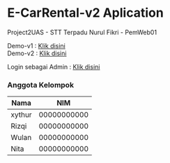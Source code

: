 # E-CarRental-v2 Aplication
Project2UAS - STT Terpadu Nurul Fikri - PemWeb01

Demo-v1 : <a target="_blank" href="https://kreasi.nurulfikri.ac.id/mfat22090si/Project2UAS/index.html">Klik disini</a><br>
Demo-v2 : <a target="_blank" href="https://kreasi.nurulfikri.ac.id/mfat22090si/E-CarRental-v2/">Klik disini</a><br>

Login sebagai Admin : <a target="_blank" href="https://kreasi.nurulfikri.ac.id/mfat22090si/E-CarRental-v2/admin/">Klik disini</a>

### Anggota Kelompok
| **Nama** | **NIM** |
|------|-----|
| xythur | 00000000000 |
| Rizqi | 00000000000 |
| Wulan | 00000000000 |
| Nita | 00000000000 |

